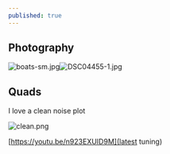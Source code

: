 ```yaml
---
published: true
---
```

## Photography

![boats-sm.jpg]({{site.baseurl}}/media/boats-sm.jpg)![DSC04455-1.jpg]({{site.baseurl}}/media/DSC04455-1.jpg)

## Quads

I love a clean noise plot

![clean.png]({{site.baseurl}}/media/clean.png)

[https://youtu.be/n923EXUID9M](latest tuning)
